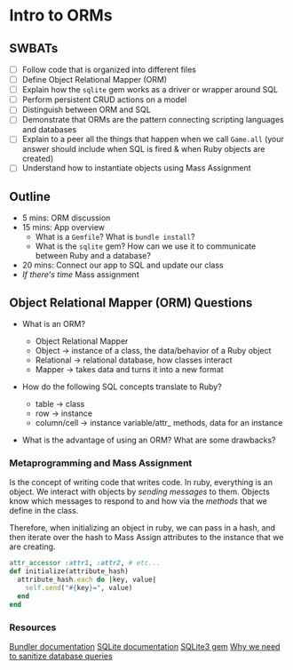Intro to ORMs
===

## SWBATs

* [ ] Follow code that is organized into different files
* [ ] Define Object Relational Mapper (ORM)
* [ ] Explain how the `sqlite` gem works as a driver or wrapper around SQL
* [ ] Perform persistent CRUD actions on a model
* [ ] Distinguish between ORM and SQL
* [ ] Demonstrate that ORMs are the pattern connecting scripting languages and databases
* [ ] Explain to a peer all the things that happen when we call `Game.all` (your answer should include when SQL is fired & when Ruby objects are created)
* [ ] Understand how to instantiate objects using Mass Assignment

## Outline
* 5 mins: ORM discussion
* 15 mins: App overview
  * What is a `Gemfile`? What is `bundle install`?
  * What is the `sqlite` gem? How can we use it to communicate between Ruby and a database?
* 20 mins: Connect our app to SQL and update our class
* *If there's time* Mass assignment

## Object Relational Mapper (ORM) Questions

* What is an ORM?
  - Object Relational Mapper
  - Object -> instance of a class, the data/behavior of a Ruby object
  - Relational -> relational database, how classes interact
  - Mapper -> takes data and turns it into a new format

* How do the following SQL concepts translate to Ruby?
  * table -> class 
  * row -> instance
  * column/cell -> instance variable/attr_ methods, data for an instance
  
* What is the advantage of using an ORM? What are some drawbacks?

### Metaprogramming and Mass Assignment
Is the concept of writing code that writes code. In ruby, everything is an object. We interact with objects by *sending messages* to them. Objects know which messages to respond to and how via the *methods* that we define in the class.

Therefore, when initializing an object in ruby, we can pass in a hash, and then iterate over the hash to Mass Assign attributes to the instance that we are creating.

```ruby
attr_accessor :attr1, :attr2, # etc...
def initialize(attribute_hash)
  attribute_hash.each do |key, value|
    self.send("#{key}=", value)
  end
end
```

### Resources
[Bundler documentation](https://bundler.io/docs.html)
[SQLite documentation](https://www.sqlite.org/lang.html)
[SQLite3 gem](https://github.com/sparklemotion/sqlite3-ruby)
[Why we need to sanitize database queries](https://xkcd.com/327/)